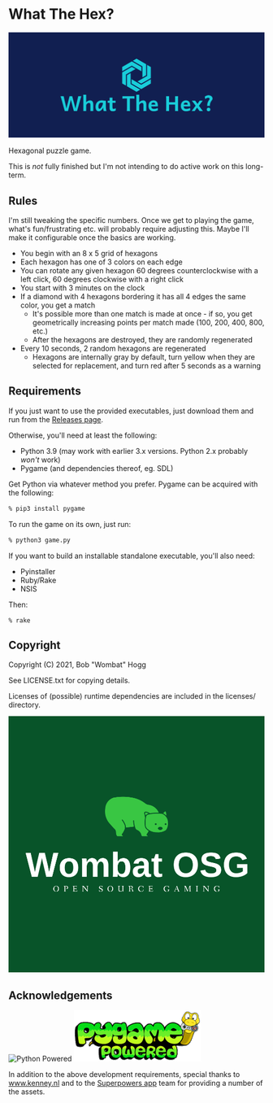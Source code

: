 # What The Hex?

![What The Hex?](logo.png)

Hexagonal puzzle game.

This is _not_ fully finished but I'm not intending to do active
work on this long-term.

## Rules

I'm still tweaking the specific numbers. Once we get to playing the game, what's fun/frustrating etc. will probably require adjusting this.
Maybe I'll make it configurable once the basics are working.

* You begin with an 8 x 5 grid of hexagons
* Each hexagon has one of 3 colors on each edge
* You can rotate any given hexagon 60 degrees counterclockwise with a left click, 60 degrees clockwise with a right click
* You start with 3 minutes on the clock
* If a diamond with 4 hexagons bordering it has all 4 edges the same color, you get a match
    * It's possible more than one match is made at once - if so, you get geometrically increasing points per match made (100, 200, 400, 800, etc.)
    * After the hexagons are destroyed, they are randomly regenerated
* Every 10 seconds, 2 random hexagons are regenerated
    * Hexagons are internally gray by default, turn yellow when they are selected for replacement, and turn red after 5 seconds as a warning

## Requirements

If you just want to use the provided executables, just download them
and run from the [Releases page](https://github.com/rwhogg/what-the-hex/releases).

Otherwise, you'll need at least the following:

* Python 3.9 (may work with earlier 3.x versions. Python 2.x probably _won't_ work)
* Pygame (and dependencies thereof, eg. SDL)

Get Python via whatever method you prefer.
Pygame can be acquired with the following:

```bash
% pip3 install pygame
```

To run the game on its own, just run:

```bash
% python3 game.py
```

If you want to build an installable standalone executable, you'll also need:

* Pyinstaller
* Ruby/Rake
* NSIS

Then:

```
% rake
```

## Copyright

Copyright (C) 2021, Bob "Wombat" Hogg

See LICENSE.txt for copying details.

Licenses of (possible) runtime dependencies are included in the licenses/ directory.

![Wombat OSG](wombat-osg.png)

## Acknowledgements

![Python Powered](https://www.python.org/static/community_logos/python-powered-w-140x56.png)
![Powered by pygame](pygame_powered.gif)

In addition to the above development requirements, special thanks to www.kenney.nl and to the [Superpowers app](http://superpowers-html5.com/) team for providing a number of the assets.
